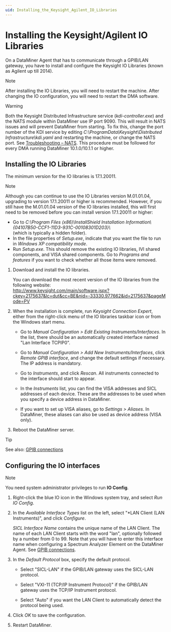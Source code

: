 ```yaml
---
uid: Installing_the_Keysight_Agilent_IO_Libraries
---
```


# Installing the Keysight/Agilent IO Libraries

On a DataMiner Agent that has to communicate through a GPIB/LAN gateway, you have to install and configure the Keysight IO Libraries (known as Agilent up till 2014).

> [!NOTE]
> After installing the IO Libraries, you will need to restart the machine. After changing the IO configuration, you will need to restart the DMA software.

> [!WARNING]
> Both the Keysight Distributed Infrastructure service (*kdi-controller.exe*) and the NATS module within DataMiner use IP port 9090. This will result in NATS issues and will prevent DataMiner from starting. To fix this, change the port number of the KDI service by editing *C:\\ProgramData\\Keysight\\Distributed Infrastructure\\kdi.yaml* and restarting the machine, or change the NATS port. See [Troubleshooting – NATS](xref:Investigating_NATS_Issues#check-if-port-is-already-in-use). This procedure must be followed for every DMA running DataMiner 10.1.0/10.1.1 or higher.

## Installing the IO Libraries

The minimum version for the IO libraries is 17.1.20011.

> [!NOTE]
> Although you can continue to use the IO Libraries version M.01.01.04, upgrading to version 17.1.20011 or higher is recommended. However, if you still have the M.01.01.04 version of the IO libraries installed, this will first need to be removed before you can install version 17.1.20011 or higher:
>
> - Go to *C:\\Program Files (x86)\\InstallShield Installation Information\\{04107B50-CCF1-11D3-931C-00108301D203}\\* <br>(which is typically a hidden folder).
> - In the file properties of *Setup.exe*, indicate that you want the file to run in *Windows XP compatibility mode*.
> - Run *Setup.exe*. This should remove the existing IO libraries, IVI shared components, and VISA shared components. Go to *Programs and features* if you want to check whether all those items were removed.

1. Download and install the IO libraries.

   You can download the most recent version of the IO libraries from the following website:<br><http://www.keysight.com/main/software.jspx?ckey=2175637&lc=dut&cc=BE&nid=-33330.977662&id=2175637&pageMode=PV>

1. When the installation is complete, run *Keysight Connection Expert*, either from the right-click menu of the IO libraries taskbar icon or from the Windows start menu.

   - Go to *Manual Configuration \> Edit Existing Instruments/Interfaces*. In the list, there should be an automatically created interface named "Lan Interface TCPIP0".

   - Go to *Manual Configuration \> Add New Instruments/Interfaces*, click *Remote GPIB interface*, and change the default settings if necessary. The IP address is mandatory.

   - Go to *Instruments*, and click *Rescan*. All instruments connected to the interface should start to appear.

   - In the *Instruments* list, you can find the VISA addresses and SICL addresses of each device. These are the addresses to be used when you specify a device address in DataMiner.

   - If you want to set up VISA aliases, go to *Settings \> Aliases*. In DataMiner, these aliases can also be used as device address (VISA only).

1. Reboot the DataMiner server.

> [!TIP]
> See also: [GPIB connections](xref:GPIB_Connection)

## Configuring the IO interfaces

> [!NOTE]
> You need system administrator privileges to run **IO Config**.

1. Right-click the blue IO icon in the Windows system tray, and select *Run IO Config*.

1. In the *Available Interface Types* list on the left, select "\*LAN Client (LAN Instruments)", and click *Configure*.

   *SICL Interface Name* contains the unique name of the LAN Client. The name of each LAN Client starts with the word "lan", optionally followed by a number from 0 to 99. Note that you will have to enter this interface name when configuring a Spectrum Analyzer Element on the DataMiner Agent. See [GPIB connections](xref:GPIB_Connection).

1. In the *Default Protocol* box, specify the default protocol.

   - Select "SICL-LAN" if the GPIB/LAN gateway uses the SICL-LAN protocol.

   - Select "VXI-11 (TCP/IP Instrument Protocol)" if the GPIB/LAN gateway uses the TCP/IP Instrument protocol.

   - Select "Auto" if you want the LAN Client to automatically detect the protocol being used.

1. Click *OK* to save the configuration.

1. Restart DataMiner.
